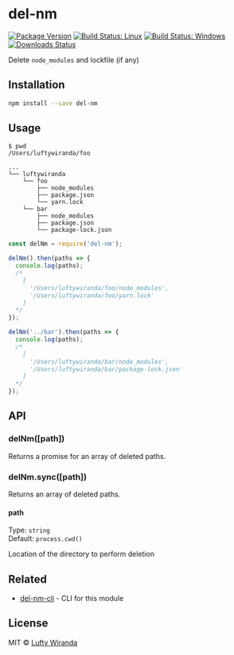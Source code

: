 # del-nm

[![Package Version](https://img.shields.io/npm/v/del-nm.svg)](https://www.npmjs.com/package/del-nm)
[![Build Status: Linux](https://img.shields.io/travis/luftywiranda13/del-nm/master.svg)](https://travis-ci.org/luftywiranda13/del-nm)
[![Build Status: Windows](https://img.shields.io/appveyor/ci/luftywiranda13/del-nm/master.svg)](https://ci.appveyor.com/project/luftywiranda13/del-nm)
[![Downloads Status](https://img.shields.io/npm/dm/del-nm.svg)](https://npm-stat.com/charts.html?package=del-nm&from=2016-04-01)

Delete `node_modules` and lockfile (if any)

## Installation

```sh
npm install --save del-nm
```

## Usage

```
$ pwd
/Users/luftywiranda/foo

...
└── luftywiranda
    └── foo
        ├── node_modules
        ├── package.json
        └── yarn.lock
    └── bar
        ├── node_modules
        ├── package.json
        └── package-lock.json
```

```js
const delNm = require('del-nm');

delNm().then(paths => {
  console.log(paths);
  /*
    [
      '/Users/luftywiranda/foo/node_modules',
      '/Users/luftywiranda/foo/yarn.lock'
    ]
  */
});

delNm('../bar').then(paths => {
  console.log(paths);
  /*
    [
      '/Users/luftywiranda/bar/node_modules',
      '/Users/luftywiranda/bar/package-lock.json'
    ]
  */
});
```

## API

### delNm([path])

Returns a promise for an array of deleted paths.

### delNm.sync([path])

Returns an array of deleted paths.

#### path
 
Type: `string`<br />
Default: `process.cwd()`
 
Location of the directory to perform deletion

## Related

- [del-nm-cli](https://github.com/luftywiranda13/del-nm-cli) - CLI for this module

## License

MIT &copy; [Lufty Wiranda](https://www.instagram.com/luftywiranda13)
